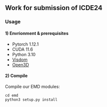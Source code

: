 ## Work for submission of ICDE24


### Usage

#### 1) Envrionment & prerequisites

- Pytorch 1.12.1
- CUDA 11.6
- Python 3.10
- [Visdom](https://github.com/facebookresearch/visdom)
- [Open3D](http://www.open3d.org/docs/release/index.html#python-api-index)

#### 2) Compile

Compile our EMD modules:  

    cd emd
    python3 setup.py install
